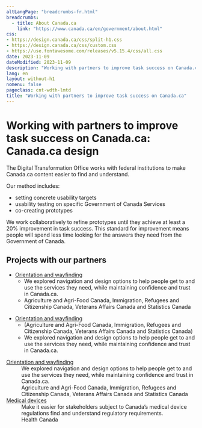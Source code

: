 ```yaml
---
altLangPage: "breadcrumbs-fr.html"
breadcrumbs:
  - title: About Canada.ca
    link: "https://www.canada.ca/en/government/about.html"
css:
- https://design.canada.ca/css/split-h1.css
- https://design.canada.ca/css/custom.css
- https://use.fontawesome.com/releases/v5.15.4/css/all.css
date: 2023-11-09
dateModified: 2023-11-09
description: "Working with partners to improve task success on Canada.ca"
lang: en
layout: without-h1
nomenu: false
pageclass: cnt-wdth-lmtd
title: "Working with partners to improve task success on Canada.ca"
---
```

<h1 property="name" id="wb-cont" dir="ltr"><span class="stacked"><span>Working with partners to improve task success on Canada.ca</span>: <span>Canada.ca design</span></span></h1>
<p>The Digital Transformation Office works with federal institutions to make Canada.ca content easier to find and understand.</p>
<p>Our method includes:</p>
<ul>
  <li>setting concrete usability targets</li>
  <li>usability testing on specific Government of Canada Services</li>
  <li>co-creating prototypes</li>
</ul>
<p>We work collaboratively to refine prototypes until they achieve at least a 20% improvement in task success.  This standard for improvement means people will spend less time looking for the answers they need from the Government of Canada.</p>
<h2>Projects with our partners</h2>
<ul class="list-unstyled">
  <li><a href="#">Orientation and wayfinding</a>
    <ul>
      <li>We explored navigation and design options to help people get to and use the services they need, while maintaining confidence and trust in Canada.ca.</li>
      <li>Agriculture and Agri-Food Canada, Immigration, Refugees and Citizenship Canada, Veterans Affairs Canada and Statistics Canada</li>
    </ul>
  </li>
</ul>
<ul class="list-unstyled">
  <li><a href="#">Orientation and wayfinding</a>
    <ul>
      <li>(Agriculture and Agri-Food Canada, Immigration, Refugees and Citizenship Canada, Veterans Affairs Canada and Statistics Canada)</li>
      <li>We explored navigation and design options to help people get to and use the services they need, while maintaining confidence and trust in Canada.ca.</li>
    </ul>
  </li>
</ul>
<dl class="dl-horizontal">
  <dt><a href="#">Orientation and wayfinding</a></dt>
  <dd>We explored navigation and design options to help people get to and use the services they need, while maintaining confidence and trust in Canada.ca.</dd>
  <dd>Agriculture and Agri-Food Canada, Immigration, Refugees and Citizenship Canada, Veterans Affairs Canada and Statistics Canada</dd>
  <dt><a href="#">Medical devices</a></dt>
  <dd>Make it easier for stakeholders subject to Canada’s medical device regulations find and understand regulatory requirements.</dd>
  <dd>Health Canada</dd>
</dl>
